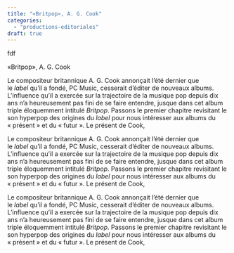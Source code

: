 ```yaml
---
title: "«Britpop», A. G. Cook"
categories: 
  - "productions-editoriales"
draft: true
---
```


fdf

«Britpop», A. G. Cook

Le compositeur britannique A. G. Cook annonçait l’été dernier que le _label_ qu’il a fondé, PC Music, cesserait d’éditer de nouveaux albums. L’influence qu’il a exercée sur la trajectoire de la musique pop depuis dix ans n’a heureusement pas fini de se faire entendre, jusque dans cet album triple éloquemment intitulé _Britpop_. Passons le premier chapitre revisitant le son hyperpop des origines du _label_ pour nous intéresser aux albums du « présent » et du « futur ». Le présent de Cook,

Le compositeur britannique A. G. Cook annonçait l’été dernier que le _label_ qu’il a fondé, PC Music, cesserait d’éditer de nouveaux albums. L’influence qu’il a exercée sur la trajectoire de la musique pop depuis dix ans n’a heureusement pas fini de se faire entendre, jusque dans cet album triple éloquemment intitulé _Britpop_. Passons le premier chapitre revisitant le son hyperpop des origines du _label_ pour nous intéresser aux albums du « présent » et du « futur ». Le présent de Cook,

Le compositeur britannique A. G. Cook annonçait l’été dernier que le _label_ qu’il a fondé, PC Music, cesserait d’éditer de nouveaux albums. L’influence qu’il a exercée sur la trajectoire de la musique pop depuis dix ans n’a heureusement pas fini de se faire entendre, jusque dans cet album triple éloquemment intitulé _Britpop_. Passons le premier chapitre revisitant le son hyperpop des origines du _label_ pour nous intéresser aux albums du « présent » et du « futur ». Le présent de Cook,
